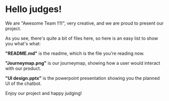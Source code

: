 # Hello judges!

We are "Awesome Team !!1!", very creative, and we are proud to present our project.

As you see, there's quite a bit of files here, so here is an easy list to show you what's what:

**"README.md"** is the readme, which is the file you're reading now.

**"Journeymap.png"** is our journeymap, showing how a user would interact with our product.

**"UI design.pptx"** is the powerpoint presentation showing you the planned UI of the chatbot.

Enjoy our project and happy judging!
